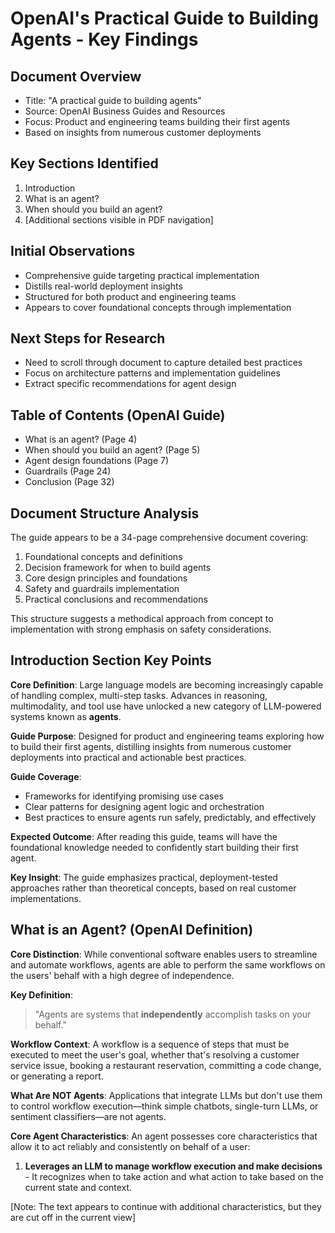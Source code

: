 # OpenAI's Practical Guide to Building Agents - Key Findings

## Document Overview
- Title: "A practical guide to building agents"
- Source: OpenAI Business Guides and Resources
- Focus: Product and engineering teams building their first agents
- Based on insights from numerous customer deployments

## Key Sections Identified
1. Introduction
2. What is an agent?
3. When should you build an agent?
4. [Additional sections visible in PDF navigation]

## Initial Observations
- Comprehensive guide targeting practical implementation
- Distills real-world deployment insights
- Structured for both product and engineering teams
- Appears to cover foundational concepts through implementation

## Next Steps for Research
- Need to scroll through document to capture detailed best practices
- Focus on architecture patterns and implementation guidelines
- Extract specific recommendations for agent design


## Table of Contents (OpenAI Guide)
- What is an agent? (Page 4)
- When should you build an agent? (Page 5)
- Agent design foundations (Page 7)
- Guardrails (Page 24)
- Conclusion (Page 32)

## Document Structure Analysis
The guide appears to be a 34-page comprehensive document covering:
1. Foundational concepts and definitions
2. Decision framework for when to build agents
3. Core design principles and foundations
4. Safety and guardrails implementation
5. Practical conclusions and recommendations

This structure suggests a methodical approach from concept to implementation with strong emphasis on safety considerations.

## Introduction Section Key Points

**Core Definition**: Large language models are becoming increasingly capable of handling complex, multi-step tasks. Advances in reasoning, multimodality, and tool use have unlocked a new category of LLM-powered systems known as **agents**.

**Guide Purpose**: Designed for product and engineering teams exploring how to build their first agents, distilling insights from numerous customer deployments into practical and actionable best practices.

**Guide Coverage**: 
- Frameworks for identifying promising use cases
- Clear patterns for designing agent logic and orchestration
- Best practices to ensure agents run safely, predictably, and effectively

**Expected Outcome**: After reading this guide, teams will have the foundational knowledge needed to confidently start building their first agent.

**Key Insight**: The guide emphasizes practical, deployment-tested approaches rather than theoretical concepts, based on real customer implementations.

## What is an Agent? (OpenAI Definition)

**Core Distinction**: While conventional software enables users to streamline and automate workflows, agents are able to perform the same workflows on the users' behalf with a high degree of independence.

**Key Definition**: 
> "Agents are systems that **independently** accomplish tasks on your behalf."

**Workflow Context**: A workflow is a sequence of steps that must be executed to meet the user's goal, whether that's resolving a customer service issue, booking a restaurant reservation, committing a code change, or generating a report.

**What Are NOT Agents**: Applications that integrate LLMs but don't use them to control workflow execution—think simple chatbots, single-turn LLMs, or sentiment classifiers—are not agents.

**Core Agent Characteristics**: An agent possesses core characteristics that allow it to act reliably and consistently on behalf of a user:

1. **Leverages an LLM to manage workflow execution and make decisions** - It recognizes when to take action and what action to take based on the current state and context.

[Note: The text appears to continue with additional characteristics, but they are cut off in the current view]
